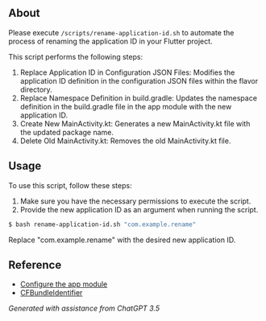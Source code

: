## About

Please execute `/scripts/rename-application-id.sh` to automate the process of renaming the application ID in your Flutter project.

This script performs the following steps:

1. Replace Application ID in Configuration JSON Files: Modifies the application ID definition in the configuration JSON files within the flavor directory.
2. Replace Namespace Definition in build.gradle: Updates the namespace definition in the build.gradle file in the app module with the new application ID.
3. Create New MainActivity.kt: Generates a new MainActivity.kt file with the updated package name.
4. Delete Old MainActivity.kt: Removes the old MainActivity.kt file.

## Usage

To use this script, follow these steps:

1. Make sure you have the necessary permissions to execute the script.
2. Provide the new application ID as an argument when running the script.

```bash
$ bash rename-application-id.sh "com.example.rename"
```

Replace "com.example.rename" with the desired new application ID.

## Reference

- [Configure the app module](https://developer.android.com/build/configure-app-module)
- [CFBundleIdentifier](https://developer.apple.com/documentation/bundleresources/information_property_list/cfbundleidentifier)

*Generated with assistance from ChatGPT 3.5*

